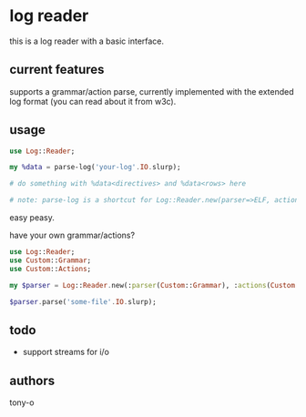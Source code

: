 # log reader

this is a log reader with a basic interface.

## current features

supports a grammar/action parse, currently implemented with the extended log format (you can read about it from w3c).

## usage

```raku
use Log::Reader;

my %data = parse-log('your-log'.IO.slurp);

# do something with %data<directives> and %data<rows> here

# note: parse-log is a shortcut for Log::Reader.new(parser=>ELF, actions=>ELF::Actions).parse
```

easy peasy.

have your own grammar/actions?

```raku
use Log::Reader;
use Custom::Grammar;
use Custom::Actions;

my $parser = Log::Reader.new(:parser(Custom::Grammar), :actions(Custom::Actions));

$parser.parse('some-file'.IO.slurp);
```

## todo

* support streams for i/o

## authors

tony-o
